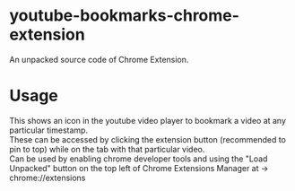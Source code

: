 # youtube-bookmarks-chrome-extension
An unpacked source code of Chrome Extension. 

# Usage
This shows an icon in the youtube video player to bookmark a video at any particular timestamp. <br>
These can be accessed by clicking the extension button (recommended to pin to top) while on the tab with that particular video. <br>
Can be used by enabling chrome developer tools and using the "Load Unpacked" button on the top left of Chrome Extensions Manager at -> chrome://extensions<br>
